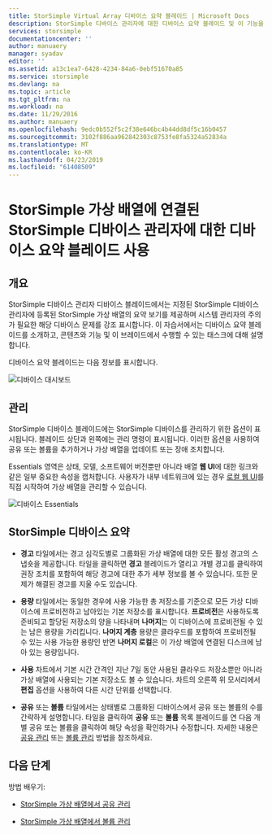 ```yaml
---
title: StorSimple Virtual Array 디바이스 요약 블레이드 | Microsoft Docs
description: StorSimple 디바이스 관리자에 대한 디바이스 요약 블레이드 및 이 기능을 사용하여 StorSimple 가상 배열의 상태를 모니터링하는 방법을 설명합니다.
services: storsimple
documentationcenter: ''
author: manuaery
manager: syadav
editor: ''
ms.assetid: a13c1ea7-6428-4234-84a6-0ebf51670a85
ms.service: storsimple
ms.devlang: na
ms.topic: article
ms.tgt_pltfrm: na
ms.workload: na
ms.date: 11/29/2016
ms.author: manuaery
ms.openlocfilehash: 9edc0b552f5c2f38e646bc4b44dd8df5c16b0457
ms.sourcegitcommit: 3102f886aa962842303c8753fe8fa5324a52834a
ms.translationtype: MT
ms.contentlocale: ko-KR
ms.lasthandoff: 04/23/2019
ms.locfileid: "61408509"
---
```

# <a name="use-the-device-summary-blade-for-storsimple-device-manager-connected-to-storsimple-virtual-array"></a>StorSimple 가상 배열에 연결된 StorSimple 디바이스 관리자에 대한 디바이스 요약 블레이드 사용

## <a name="overview"></a>개요

StorSimple 디바이스 관리자 디바이스 블레이드에서는 지정된 StorSimple 디바이스 관리자에 등록된 StorSimple 가상 배열의 요약 보기를 제공하며 시스템 관리자의 주의가 필요한 해당 디바이스 문제를 강조 표시합니다. 이 자습서에서는 디바이스 요약 블레이드를 소개하고, 콘텐츠와 기능 및 이 브레이드에서 수행할 수 있는 태스크에 대해 설명합니다.

디바이스 요약 블레이드는 다음 정보를 표시합니다.

![디바이스 대시보드](./media/storsimple-virtual-array-device-summary/device-blade.png)



## <a name="management"></a>관리

StorSimple 디바이스 블레이드에는 StorSimple 디바이스를 관리하기 위한 옵션이 표시됩니다. 블레이드 상단과 왼쪽에는 관리 명령이 표시됩니다. 이러한 옵션을 사용하여 공유 또는 볼륨을 추가하거나 가상 배열을 업데이트 또는 장애 조치합니다.

Essentials 영역은 상태, 모델, 소프트웨어 버전뿐만 아니라 배열 **웹 UI**에 대한 링크와 같은 일부 중요한 속성을 캡처합니다. 사용자가 내부 네트워크에 있는 경우 [로컬 웹 UI](storsimple-ova-web-ui-admin.md)를 직접 시작하여 가상 배열을 관리할 수 있습니다.

![디바이스 Essentials](./media/storsimple-virtual-array-device-summary/device-essentials.png)

## <a name="storsimple-device-summary"></a>StorSimple 디바이스 요약

* **경고** 타일에서는 경고 심각도별로 그룹화된 가상 배열에 대한 모든 활성 경고의 스냅숏을 제공합니다. 타일을 클릭하면 **경고** 블레이드가 열리고 개별 경고를 클릭하여 권장 조치를 포함하여 해당 경고에 대한 추가 세부 정보를 볼 수 있습니다. 또한 문제가 해결된 경고를 지울 수도 있습니다.

* **용량** 타일에서는 동일한 경우에 사용 가능한 총 저장소를 기준으로 모든 가상 디바이스에 프로비전하고 남아있는 기본 저장소를 표시합니다. **프로비전**은 사용하도록 준비되고 할당된 저장소의 양을 나타내며 **나머지**는 이 디바이스에 프로비전될 수 있는 남은 용량을 가리킵니다. **나머지 계층** 용량은 클라우드를 포함하여 프로비전될 수 있는 사용 가능한 용량인 반면 **나머지 로컬**은 이 가상 배열에 연결된 디스크에 남아 있는 용량입니다.

* **사용** 차트에서 기본 시간 간격인 지난 7일 동안 사용된 클라우드 저장소뿐만 아니라 가상 배열에 사용되는 기본 저장소도 볼 수 있습니다. 차트의 오른쪽 위 모서리에서 **편집** 옵션을 사용하여 다른 시간 단위를 선택합니다.

* **공유** 또는 **볼륨** 타일에서는 상태별로 그룹화된 디바이스에서 공유 또는 볼륨의 수를 간략하게 설명합니다. 타일을 클릭하여 **공유** 또는 **볼륨** 목록 블레이드를 연 다음 개별 공유 또는 볼륨을 클릭하여 해당 속성을 확인하거나 수정합니다. 자세한 내용은 [공유 관리](storsimple-virtual-array-manage-shares.md) 또는 [볼륨 관리](storsimple-virtual-array-manage-volumes.md) 방법을 참조하세요.

## <a name="next-steps"></a>다음 단계
방법 배우기:
- [StorSimple 가상 배열에서 공유 관리](storsimple-virtual-array-manage-shares.md)
    
- [StorSimple 가상 배열에서 볼륨 관리](storsimple-virtual-array-manage-volumes.md)

